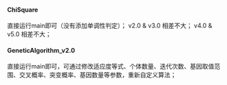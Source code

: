#### ChiSquare
直接运行main即可（没有添加单调性判定）；
v2.0 & v3.0 相差不大；
v4.0 & v5.0 相差不大；

#### GeneticAlgorithm_v2.0
直接运行main即可，可通过修改适应度等式、个体数量、迭代次数、基因取值范围、交叉概率、突变概率、基因数量等参数，重新自定义算法；
